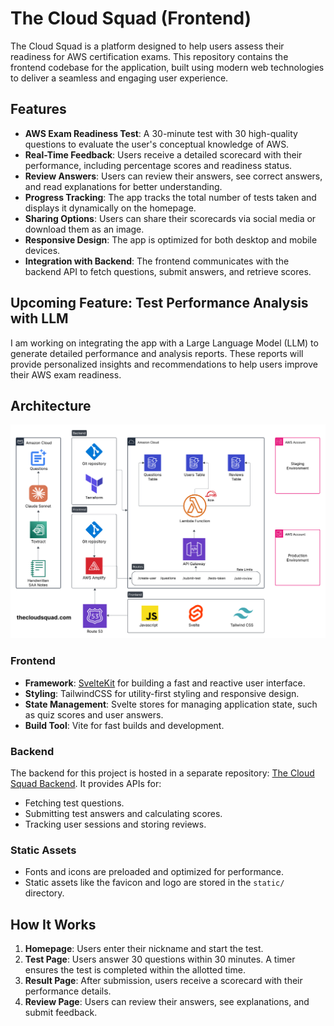 # The Cloud Squad (Frontend)

The Cloud Squad is a platform designed to help users assess their readiness for AWS certification exams. This repository contains the frontend codebase for the application, built using modern web technologies to deliver a seamless and engaging user experience.

## Features

- **AWS Exam Readiness Test**: A 30-minute test with 30 high-quality questions to evaluate the user's conceptual knowledge of AWS.
- **Real-Time Feedback**: Users receive a detailed scorecard with their performance, including percentage scores and readiness status.
- **Review Answers**: Users can review their answers, see correct answers, and read explanations for better understanding.
- **Progress Tracking**: The app tracks the total number of tests taken and displays it dynamically on the homepage.
- **Sharing Options**: Users can share their scorecards via social media or download them as an image.
- **Responsive Design**: The app is optimized for both desktop and mobile devices.
- **Integration with Backend**: The frontend communicates with the backend API to fetch questions, submit answers, and retrieve scores.

## Upcoming Feature: Test Performance Analysis with LLM
I am working on integrating the app with a Large Language Model (LLM) to generate detailed performance and analysis reports. These reports will provide personalized insights and recommendations to help users improve their AWS exam readiness.

## Architecture

![alt text](<Architecture Diagram.png>)

### Frontend
- **Framework**: [SvelteKit](https://kit.svelte.dev/) for building a fast and reactive user interface.
- **Styling**: TailwindCSS for utility-first styling and responsive design.
- **State Management**: Svelte stores for managing application state, such as quiz scores and user answers.
- **Build Tool**: Vite for fast builds and development.

### Backend
The backend for this project is hosted in a separate repository: [The Cloud Squad Backend](https://github.com/ravikiranvm/the-cloud-squad-be). It provides APIs for:
- Fetching test questions.
- Submitting test answers and calculating scores.
- Tracking user sessions and storing reviews.

### Static Assets
- Fonts and icons are preloaded and optimized for performance.
- Static assets like the favicon and logo are stored in the `static/` directory.

## How It Works
1. **Homepage**: Users enter their nickname and start the test.
2. **Test Page**: Users answer 30 questions within 30 minutes. A timer ensures the test is completed within the allotted time.
3. **Result Page**: After submission, users receive a scorecard with their performance details.
4. **Review Page**: Users can review their answers, see explanations, and submit feedback.
